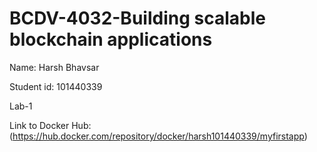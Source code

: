 # BCDV-4032-Building scalable blockchain applications
Name: Harsh Bhavsar

Student id: 101440339

Lab-1


 Link to Docker Hub:(https://hub.docker.com/repository/docker/harsh101440339/myfirstapp)


